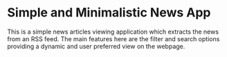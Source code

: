 # Simple and Minimalistic News App
This is a simple news articles viewing application which extracts the news from an RSS feed. The main features here are the filter and search options providing a dynamic and user preferred view on the webpage.